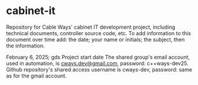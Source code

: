# cabinet-it
Repository for Cable Ways' cabinet IT development project, including technical documents, controller source code, etc.
To add information to this document over time add: the date; your name or initials; the subject, then the information.

February 6, 2025; gds
Project start date
The shared group's email account, used in automation, is cways.dev@gmail.com, password: c++ways-dev25.
Github repository's shared access username is cways-dev, password: same as for the gmail account.




